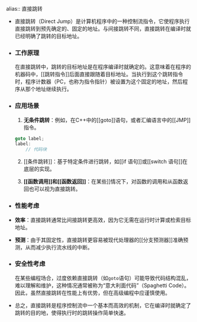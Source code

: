 alias:: 直接跳转

- 直接跳转（Direct Jump）是计算机程序中的一种控制流指令，它使程序执行直接跳转到预先确定的、固定的地址。与间接跳转不同，直接跳转在编译时就已经明确了跳转的目标地址。
- ### 工作原理
  在直接跳转中，跳转的目标地址是在程序编译时就确定的。这意味着在程序的机器码中，[[跳转指令]]后面直接跟随着目标地址。当执行到这个跳转指令时，程序计数器（PC，也称为指令指针）被设置为这个固定的地址，然后程序从那个地址继续执行。
- ### 应用场景
  
  1. **无条件跳转**：例如，在C++中的[[goto]]语句，或者汇编语言中的[[JMP]]指令。
   
   ```cpp
   goto label;
   label:
       // 代码块
   ```
  
  2. [[条件跳转]]：基于特定条件进行跳转，如[[if 语句]]或[[switch 语句]]在底层的实现。
  
  3. **[[函数调用]]和[[函数返回]]**：在某些]]情况下，对函数的调用和从函数返回也可以视为直接跳转。
- ### 性能考虑
- **效率**：直接跳转通常比间接跳转更高效，因为它无需在运行时计算或检索目标地址。
- **预测**：由于其固定性，直接跳转更容易被现代处理器的[[分支预测器]]准确预测，从而减少执行流水线的中断。
- ### 安全性考虑
  在某些编程场合，过度依赖直接跳转（如`goto`语句）可能导致代码结构混乱，难以理解和维护，这种情况通常被称为“意大利面代码”（Spaghetti Code）。因此，虽然直接跳转在性能上有优势，但在高级编程中应谨慎使用。
- 总之，直接跳转是程序控制流中一个基本而高效的机制，它在编译时就确定了跳转的目的地，使得执行时的跳转操作简单快速。